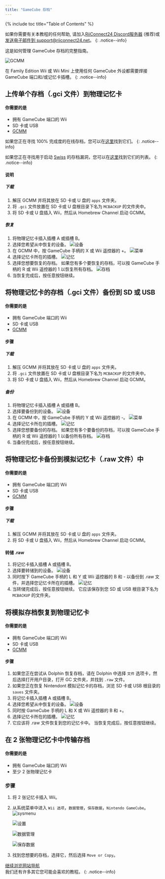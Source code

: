 ```yaml
---
title: "GameCube 存档"
---
```


{% include toc title="Table of Contents" %}

如果你需要有关本教程的任何帮助, 请加入[RiiConnect24 Discord服务器](https://discord.gg/rc24) (推荐)或 [发送电子邮件到 support@riiconnect24.net](mailto:support@riiconnect24.net)。
{: .notice--info}

这是如何管理 GameCube 存档的完整指南。

![GCMM](/images/gcsaves/gcmm.png)

在 Family Edition Wii 或 Wii Mini 上使用任何 GameCube 外设都需要焊接 GameCube 端口和/或记忆卡插槽。
{: .notice--info}

## 上传单个存档（.gci 文件）到物理记忆卡

#### 你需要的是

- 拥有 GameCube 端口的 Wii
- SD 卡或 USB
- [GCMM](https://hbb1.oscwii.org/hbb/gcmm/gcmm.zip)

如果您正在寻找 100% 完成度的在线存档，您可以在[这里](https://gamefaqs.gamespot.com/)找到它们。
{: .notice--info}

如果您正在寻找用于启动 [Swiss](https://github.com/emukidid/swiss-gc/releases) 的存档漏洞，您可以在[这里](https://www.gc-forever.com/wiki/index.php?title=Booting_homebrew#Game_Save_Exploits)找到它们的列表。
{: .notice--info}

#### 说明

##### 下载

1. 解压 GCMM 并将其放在 SD 卡或 U 盘的 `apps` 文件夹。
2. 将 `.gci` 文件放置在 SD 卡或 U 盘根目录下名为 `MCBACKUP` 的文件夹中。
3. 将 SD 卡或 U 盘插入 Wii，然后从 Homebrew Channel 启动 GCMM。

##### 恢复

1. 将物理记忆卡插入插槽 A 或插槽 B。
2. 选择您希望从中恢复的设备。 ![设备](/images/gcsaves/gcmm-select-device.jpg)
3. 在 GCMM 中，按 GameCube 手柄的 X 或 Wii 遥控器的 +。 ![菜单](/images/gcsaves/gcmm-menu.jpg)
4. 选择记忆卡所在的插槽。 ![记忆](/images/gcsaves/gcmm-mem-select.jpg)
5. 选择您想要恢复的存档。 如果您有多个要恢复的存档，可以按 GameCube 手柄的 R 或 Wii 遥控器的 1 以恢复所有存档。 ![存档](/images/gcsaves/gcmm-select-save.jpg)
6. 当恢复完成后，按任意按钮继续。

## 将物理记忆卡的存档（.gci 文件）备份到 SD 或 USB

#### 你需要的是

- 拥有 GameCube 端口的 Wii
- SD 卡或 USB
- [GCMM](https://hbb1.oscwii.org/hbb/gcmm/gcmm.zip)

#### 步骤

##### 下载

1. 解压 GCMM 并将其放在 SD 卡或 U 盘的 `apps` 文件夹。
2. 将 `.gci` 文件放置在 SD 卡或 U 盘根目录下名为 `MCBACKUP` 的文件夹中。
3. 将 SD 卡或 U 盘插入 Wii，然后从 Homebrew Channel 启动 GCMM。

##### 备份

1. 将物理记忆卡插入插槽 A 或插槽 B。
2. 选择要备份到的设备。 ![设备](/images/gcsaves/gcmm-select-device.jpg)
3. 在 GCMM 中，按 GameCube 手柄的 Y 或 Wii 遥控器的 -。 ![菜单](/images/gcsaves/gcmm-menu.jpg)
4. 选择记忆卡所在的插槽。 ![记忆](/images/gcsaves/gcmm-mem-select.jpg)
5. 选择您想要备份的存档。 如果您有多个要备份的存档，可以按 GameCube 手柄的 R 或 Wii 遥控器的 1 以备份所有存档。 ![存档](/images/gcsaves/gcmm-select-save.jpg)
6. 当备份完成后，按任意按钮继续。

## 将物理记忆卡备份到模拟记忆卡（.raw 文件）中

#### 你需要的是

- 拥有 GameCube 端口的 Wii
- SD 卡或 USB
- [GCMM](https://hbb1.oscwii.org/hbb/gcmm/gcmm.zip)

#### 步骤

##### 下载

1. 解压 GCMM 并将其放在 SD 卡或 U 盘的 `apps` 文件夹。
2. 将 SD 卡或 U 盘插入 Wii，然后从 Homebrew Channel 启动 GCMM。

#### 转储 .raw

1. 将记忆卡插入插槽 A 或插槽 B。
2. 选择要转储到的设备。 ![设备](/images/gcsaves/gcmm-select-device.jpg)
3. 同时按下 GameCube 手柄的 L 和 Y 或 Wii 遥控器的 B 和 - 以备份到 .raw 文件，并选择您记忆卡所在的插槽。 ![记忆](/images/gcsaves/gcmm-mem-select.jpg)
4. 当转储完成后，按任意按钮继续。 它应该保存到您 SD 或 USB 根目录下名为 `MCBACKUP` 的文件夹。

## 将模拟存档恢复到物理记忆卡

#### 你需要的是

- 拥有 GameCube 端口的 Wii
- SD 卡或 USB
- [GCMM](https://hbb1.oscwii.org/hbb/gcmm/gcmm.zip)

#### 步骤

1. 如果您正在尝试从 Dolphin 恢复存档，请在 Dolphin 中选择 `文件` 选项卡，然后选择打开用户目录，打开 GC 文件夹，并找到 `.raw` 文件。
2. 如果您正在恢复 Nintendont 模拟记忆卡的存档，浏览 SD 卡或 USB 根目录的 `saves` 文件夹。
3. 将记忆卡插入插槽 A 或插槽 B。
4. 选择您希望从中恢复的设备。 ![设备](/images/gcsaves/gcmm-select-device.jpg)
5. 同时按 GameCube 手柄的 L 和 X 或 Wii 遥控器的 B 和 +。
6. 选择记忆卡所在的插槽。 ![记忆](/images/gcsaves/gcmm-mem-select.jpg)
7. 它应该将 .raw 文件恢复到您的记忆卡中。 当恢复完成后，按任意按钮继续。

## 在 2 张物理记忆卡中传输存档

#### 你需要的是

- 拥有 GameCube 端口的 Wii
- 至少 2 张物理记忆卡

### 步骤

1. 将 2 张记忆卡插入 Wii。
2. 从系统菜单中进入 `Wii 选项`，`数据管理`，`保存数据`，`Nintendo GameCube`。 ![sysmenu](/images/gcsaves/sysmenu.jpg) <br>

   ![设置](/images/gcsaves/settings.jpg) <br>

   ![数据管理](/images/gcsaves/data-management.jpg) <br>

   ![保存数据](/images/gcsaves/save-data.jpg)

3. 找到您想要的存档，选择它，然后选择 `Move or Copy`。

[继续浏览网站导航](site-navigation)<br> 我们还有许多其它您可能会喜欢的教程。
{: .notice--info}
